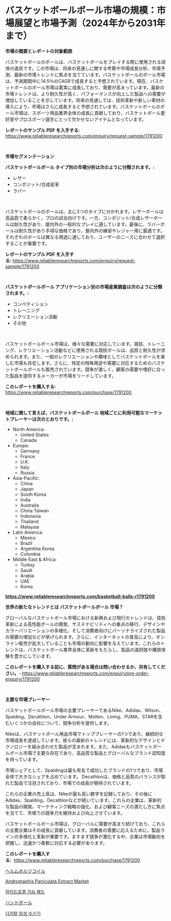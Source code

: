 <p><h1>バスケットボールボール市場の規模：市場展望と市場予測（2024年から2031年まで）</h1></p><p><strong>市場の概要とレポートの対象範囲</strong></p>
<p><p>バスケットボールのボールは、バスケットボールをプレイする際に使用される球体の道具です。この市場は、将来の見通しに関する考察や市場成長分析、市場予測、最新の市場トレンドに焦点を当てています。バスケットボールのボール市場は、予測期間中に14.5％のCAGRで成長すると予想されています。現在、バスケットボールのボール市場は着実に成長しており、需要が高まっています。最新の市場トレンドは、より耐久性が高く、パフォーマンスが向上した製品への需要が増加していることを示しています。将来の見通しでは、技術革新や新しい素材の導入により、市場はさらに成長すると予想されています。バスケットボールのボール市場は、スポーツ用品業界全体の成長に貢献しており、バスケットボール愛好家やプロスポーツ選手にとって欠かせないアイテムとなっています。</p></p>
<p><strong>レポートのサンプル PDF を入手する:</strong> <a href="https://www.reliableresearchreports.com/enquiry/request-sample/1791200">https://www.reliableresearchreports.com/enquiry/request-sample/1791200</a></p>
<p>&nbsp;</p>
<p><strong>市場セグメンテーション</strong></p>
<p><strong>バスケットボールボール タイプ別の市場分析は次のように分類されます。:</strong></p>
<p><ul><li>レザー</li><li>コンポジット/合成皮革</li><li>ラバー</li></ul></p>
<p>&nbsp;</p>
<p><p>バスケットボールのボールは、主に3つのタイプに分かれます。レザーボールは高品質で柔らかく、プロの試合向けです。一方、コンポジット/合成レザーボールは耐久性があり、屋内外の一般的なプレイに適しています。最後に、ラバーボールは耐久性があり手頃な価格であり、屋内外の練習やレジャー用に最適です。それぞれのボールは異なる用途に適しており、ユーザーのニーズに合わせて選択することが重要です。</p></p>
<p><strong>レポートのサンプル PDF を入手する:</strong>&nbsp;<a href="https://www.reliableresearchreports.com/enquiry/request-sample/1791200">https://www.reliableresearchreports.com/enquiry/request-sample/1791200</a></p>
<p>&nbsp;</p>
<p><strong> バスケットボールボール アプリケーション別の市場産業調査は次のように分類されます。:</strong></p>
<p><ul><li>コンペティション</li><li>トレーニング</li><li>レクリエーション活動</li><li>その他</li></ul></p>
<p>&nbsp;</p>
<p><p>バスケットボールボール市場は、様々な需要に対応しています。競技、トレーニング、レクリエーション活動などに使用される競技ボールは、品質と耐久性が求められます。また、一般のレクリエーションや趣味としてバスケットボールを楽しむ市場も存在します。さらに、特定の特殊用途や需要に対応するためのバスケットボールボールも販売されています。競争が激しく、顧客の需要や嗜好に合った製品を提供するメーカーが市場をリードしています。</p></p>
<p><strong>このレポートを購入する:</strong>&nbsp; <a href="https://www.reliableresearchreports.com/purchase/1791200">https://www.reliableresearchreports.com/purchase/1791200</a></p>
<p>&nbsp;</p>
<p><strong>地域に関して言えば、バスケットボールボール 地域ごとに利用可能なマーケットプレーヤーは次のとおりです。:</strong></p>
<p><ul>
    <li>
        North America:
        <ul>
            <li>United States</li>
            <li>Canada</li>
        </ul>
    </li>
    <li>
        Europe:
        <ul>
            <li>Germany</li>
            <li>France</li>
            <li>U.K.</li>
            <li>Italy</li>
            <li>Russia</li>
        </ul>
    </li>
    <li>
        Asia-Pacific:
        <ul>
            <li>China</li>
            <li>Japan</li>
            <li>South Korea</li>
            <li>India</li>
            <li>Australia</li>
            <li>China Taiwan</li>
            <li>Indonesia</li>
            <li>Thailand</li>
            <li>Malaysia</li>
        </ul>
    </li>
    <li>
        Latin America:
        <ul>
            <li>Mexico</li>
            <li>Brazil</li>
            <li>Argentina Korea</li>
            <li>Colombia</li>
        </ul>
    </li>
    <li>
        Middle East & Africa:
        <ul>
            <li>Turkey</li>
            <li>Saudi</li>
            <li>Arabia</li>
            <li>UAE</li>
            <li>Korea</li>
        </ul>
    </li>
    </ul></p>
<p><strong><a href="https://www.reliableresearchreports.com/basketball-balls-r1791200">https://www.reliableresearchreports.com/basketball-balls-r1791200</a></strong>&nbsp;</p>
<p><strong>世界の新たなトレンドとは バスケットボールボール 市場？</strong></p>
<p><p>グローバルなバスケットボール市場における新興および現行のトレンドは、技術革新による高性能ボールの開発、サステナビリティへの重点の移行、デザインやカラーバリエーションの多様化、そして消費者向けにパーソナライズされた製品の需要の増加などが挙げられます。さらに、インターネットの普及により、オンライン販売が拡大していることも市場の動向に影響を与えています。これらのトレンドは、バスケットボール業界全体に革新をもたらし、製品の選択肢や購買体験を豊かにしています。</p></p>
<p><strong>このレポートを購入する前に、質問がある場合は問い合わせるか、共有してください。</strong>- <a href="https://www.reliableresearchreports.com/enquiry/pre-order-enquiry/1791200">https://www.reliableresearchreports.com/enquiry/pre-order-enquiry/1791200</a></p>
<p>&nbsp;</p>
<p><strong>主要な市場プレーヤー</strong></p>
<p><p>バスケットボールボール市場の主要プレーヤーであるNike、Adidas、Wilson、Spalding、Decathlon、Under Armour、Molten、Lining、PUMA、STARを含むいくつかの会社について、競争分析を提供します。</p><p>Nikeは、バスケットボール用品市場でトッププレーヤーの1つであり、継続的な市場成長を達成しています。彼らの最新のトレンドには、革新的なデザインとテクノロジーを組み合わせた製品が含まれます。また、Adidasもバスケットボールボール市場で主要な存在であり、高品質な製品とグローバルなブランド認知度を持っています。</p><p>市場シェアとして、Spaldingは最も有名で成功したブランドの1つであり、市場全体で大きなシェアを占めています。 Decathlonは、価格と品質のバランスが取れた製品で注目されており、市場での成長が期待されています。</p><p>これらの企業の売上高は、Nikeが最も高い数字を記録しており、その後にAdidas、Spalding、Decathlonなどが続いています。これらの企業は、革新的な製品の開発、マーケティング戦略の強化、および顧客ニーズの満たし方に焦点を当てて、市場での競争力を維持および向上させています。</p><p>バスケットボールボール市場は、グローバルに需要が高まり続けており、これらの主要企業はその成長に貢献しています。消費者の需要に応えるために、製品ラインの多様化と革新が重要です。ますます競争が激化する中、企業は市場動向を把握し、迅速かつ柔軟に対応する必要があります。</p></p>
<p><strong>このレポートを購入する:</strong>&nbsp;&nbsp;<a href="https://www.reliableresearchreports.com/purchase/1791200">https://www.reliableresearchreports.com/purchase/1791200</a></p>
<p><p><a href="https://medium.com/@kamdeall7845/%E3%83%98%E3%83%AB%E3%83%A0%E3%83%9B%E3%83%AB%E3%83%84%E3%82%B3%E3%82%A4%E3%83%AB%E3%81%AE%E5%B8%82%E5%A0%B4%E8%A6%8F%E6%A8%A1%E3%81%A8%E5%B8%82%E5%A0%B4%E5%8B%95%E5%90%91-%E5%AE%8C%E5%85%A8%E3%81%AA%E7%94%A3%E6%A5%AD%E6%A6%82%E8%A6%81-2024%E5%B9%B4%E3%81%8B%E3%82%892031%E5%B9%B4%E3%81%BE%E3%81%A7-598cd346f8c9">ヘルムホルツコイル</a></p><p><a href="https://www.linkedin.com/pulse/decoding-andrographis-paniculata-extract-market-deep-dive-qrnte?trackingId=hGL6HYaQzJFESyg1rBhFWw%3D%3D">Andrographis Paniculata Extract Market</a></p><p><a href="https://medium.com/@mehereenadusoye/%EC%88%98%EC%9C%A0%EB%B6%80%EC%9D%B8-%ED%82%A4%ED%8D%BC%EB%93%9C-%EC%8B%9C%EC%9E%A5-%EC%8B%9C%EC%9E%A5-%EC%A0%90%EC%9C%A0%EC%9C%A8-%EC%8B%9C%EC%9E%A5-%EB%8F%99%ED%96%A5-%EB%B0%8F-%EB%AF%B8%EB%9E%98-%EC%84%B1%EC%9E%A5-%ED%83%90%EC%83%89-44d126540742">하이드로겔 가슴 패드</a></p><p><a href="https://github.com/zoetazuur/Market-Research-Report-List-1/blob/main/953464621871.md">ハンドボール</a></p><p><a href="https://medium.com/@earlfeffersj/%EB%94%94%EC%A7%80%ED%84%B8-%EC%9C%84%EC%84%B1-%EC%88%98%EC%8B%A0%EA%B8%B0-%EC%8B%9C%EC%9E%A5-%EA%B7%9C%EB%AA%A8%EB%8A%94-%EA%B8%80%EB%A1%9C%EB%B2%8C-%EC%82%B0%EC%97%85%EC%97%90%EC%84%9C-%EC%B5%9C%EC%83%81%EC%9D%98-%EB%A7%88%EC%BC%80%ED%8C%85-%EC%B1%84%EB%84%90%EC%9D%84-%EB%82%98%ED%83%80%EB%83%85%EB%8B%88%EB%8B%A4-013cb5d6bbbf">디지털 위성 수신기</a></p></p>